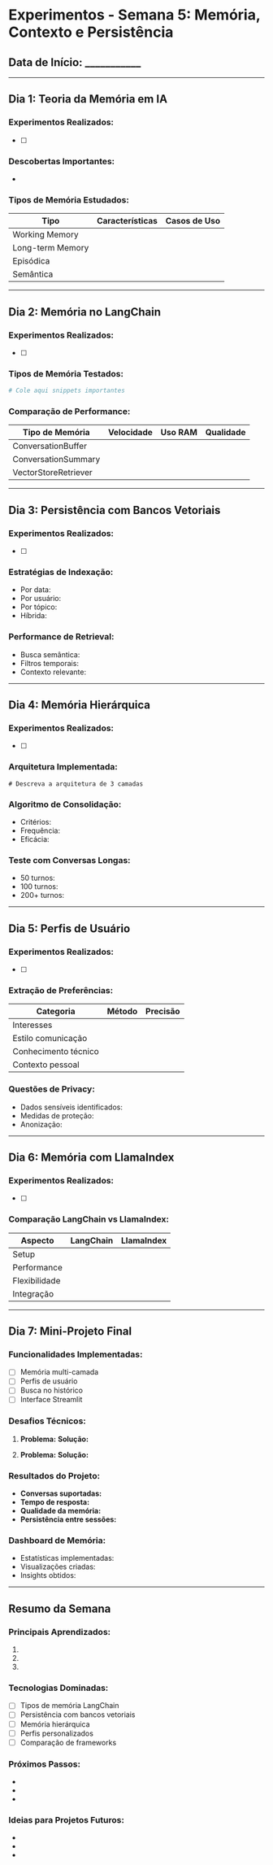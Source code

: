 # Experimentos - Semana 5: Memória, Contexto e Persistência

## Data de Início: ___________

---

## Dia 1: Teoria da Memória em IA

### Experimentos Realizados:
- [ ] 

### Descobertas Importantes:
- 

### Tipos de Memória Estudados:
| Tipo | Características | Casos de Uso |
|------|----------------|--------------|
| Working Memory |  |  |
| Long-term Memory |  |  |
| Episódica |  |  |
| Semântica |  |  |

---

## Dia 2: Memória no LangChain

### Experimentos Realizados:
- [ ] 

### Tipos de Memória Testados:
```python
# Cole aqui snippets importantes
```

### Comparação de Performance:
| Tipo de Memória | Velocidade | Uso RAM | Qualidade |
|-----------------|------------|---------|-----------|
| ConversationBuffer |  |  |  |
| ConversationSummary |  |  |  |
| VectorStoreRetriever |  |  |  |

---

## Dia 3: Persistência com Bancos Vetoriais

### Experimentos Realizados:
- [ ] 

### Estratégias de Indexação:
- Por data: 
- Por usuário: 
- Por tópico: 
- Híbrida: 

### Performance de Retrieval:
- Busca semântica: 
- Filtros temporais: 
- Contexto relevante: 

---

## Dia 4: Memória Hierárquica

### Experimentos Realizados:
- [ ] 

### Arquitetura Implementada:
```
# Descreva a arquitetura de 3 camadas
```

### Algoritmo de Consolidação:
- Critérios: 
- Frequência: 
- Eficácia: 

### Teste com Conversas Longas:
- 50 turnos: 
- 100 turnos: 
- 200+ turnos: 

---

## Dia 5: Perfis de Usuário

### Experimentos Realizados:
- [ ] 

### Extração de Preferências:
| Categoria | Método | Precisão |
|-----------|--------|----------|
| Interesses |  |  |
| Estilo comunicação |  |  |
| Conhecimento técnico |  |  |
| Contexto pessoal |  |  |

### Questões de Privacy:
- Dados sensíveis identificados: 
- Medidas de proteção: 
- Anonização: 

---

## Dia 6: Memória com LlamaIndex

### Experimentos Realizados:
- [ ] 

### Comparação LangChain vs LlamaIndex:
| Aspecto | LangChain | LlamaIndex |
|---------|-----------|------------|
| Setup |  |  |
| Performance |  |  |
| Flexibilidade |  |  |
| Integração |  |  |

---

## Dia 7: Mini-Projeto Final

### Funcionalidades Implementadas:
- [ ] Memória multi-camada
- [ ] Perfis de usuário
- [ ] Busca no histórico
- [ ] Interface Streamlit

### Desafios Técnicos:
1. **Problema:** 
   **Solução:** 

2. **Problema:** 
   **Solução:** 

### Resultados do Projeto:
- **Conversas suportadas:** 
- **Tempo de resposta:** 
- **Qualidade da memória:** 
- **Persistência entre sessões:** 

### Dashboard de Memória:
- Estatísticas implementadas: 
- Visualizações criadas: 
- Insights obtidos: 

---

## Resumo da Semana

### Principais Aprendizados:
1. 
2. 
3. 

### Tecnologias Dominadas:
- [ ] Tipos de memória LangChain
- [ ] Persistência com bancos vetoriais
- [ ] Memória hierárquica
- [ ] Perfis personalizados
- [ ] Comparação de frameworks

### Próximos Passos:
- 
- 
- 

### Ideias para Projetos Futuros:
- 
- 
- 
